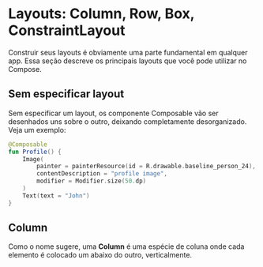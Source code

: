 # Layouts: Column, Row, Box, ConstraintLayout

Construir seus layouts é obviamente uma parte fundamental em qualquer app. Essa seção descreve os principais layouts que você pode utilizar no Compose.

## Sem especificar layout

Sem especificar um layout, os componente Composable vão ser desenhados uns sobre o outro, deixando completamente desorganizado. Veja um exemplo:

```kotlin
@Composable
fun Profile() {
    Image(
        painter = painterResource(id = R.drawable.baseline_person_24),
        contentDescription = "profile image",
        modifier = Modifier.size(50.dp)
    )
    Text(text = "John")
}
```

## Column

Como o nome sugere, uma **Column** é uma espécie de coluna onde cada elemento é colocado um abaixo do outro, verticalmente.